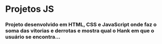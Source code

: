 # Projetos JS

### Projeto desenvolvido em HTML, CSS e JavaScript onde faz o soma das vitorias e derrotas e mostra qual o Hank em que o usuário se encontra...
